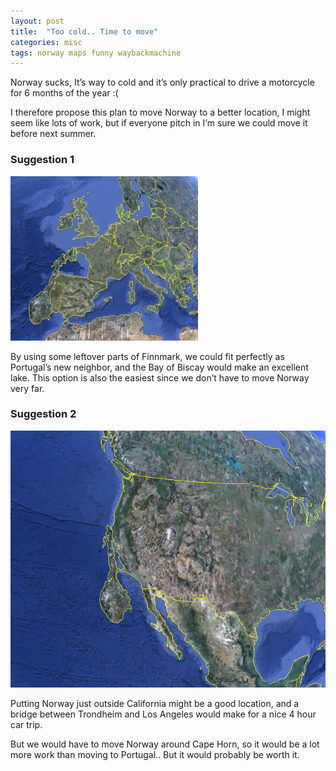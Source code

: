 ```yaml
---
layout: post
title:  "Too cold.. Time to move"
categories: misc 
tags: norway maps funny waybackmachine
---
```


Norway sucks, It’s way to cold and it’s only practical to drive a motorcycle for 6 months of the year :(

I therefore propose this plan to move Norway to a better location, I might seem like lots of work, but if everyone pitch in I’m sure we could move it before next summer.

### Suggestion 1

![Norway next to Portugal](/images/2009-norway-portugal.jpg)

By using some leftover parts of Finnmark, we could fit perfectly as Portugal’s new neighbor, and the Bay of Biscay would make an excellent lake. This option is also the easiest since we don’t have to move Norway very far.

### Suggestion 2

![Norway next to California](/images/2009-norway-us.jpg)

Putting Norway just outside California might be a good location, and a bridge between Trondheim and Los Angeles would make for a nice 4 hour car trip.

But we would have to move Norway around Cape Horn, so it would be a lot more work than moving to Portugal.. But it would probably be worth it.
